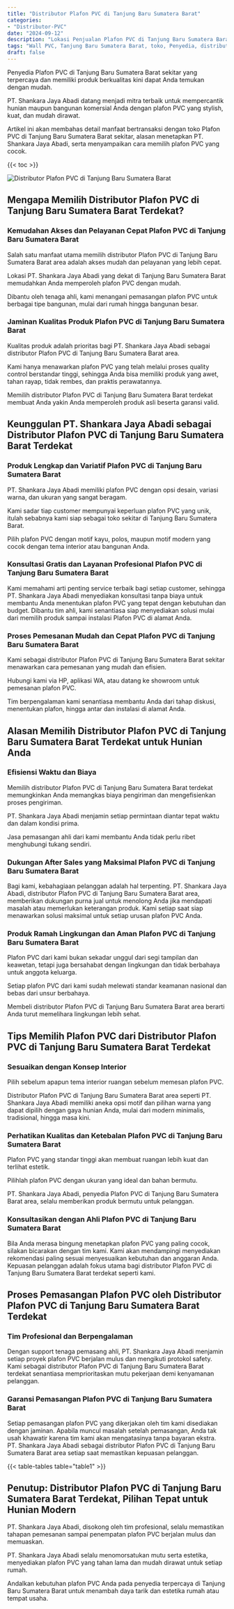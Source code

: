 ```yaml
---
title: "Distributor Plafon PVC di Tanjung Baru Sumatera Barat"
categories: 
- "Distributor-PVC"
date: "2024-09-12"
description: "Lokasi Penjualan Plafon PVC di Tanjung Baru Sumatera Barat bagi tempat tinggal, kantor, serta ritel. Material terbaik, pilihan motif, warna elegan, beserta jasa instalasi dikerjakan oleh tenaga ahli ahli serta garansi resmi!|Jasa penjualan Plafon PVC di Tanjung Baru Sumatera Barat untuk keperluan tempat tinggal, office, maupun ritel, beserta panel berkualitas dan pemasangan oleh teknisi ahli dan jaminan resmi.|Solusi Plafon PVC di Tanjung Baru Sumatera Barat yang terbukti bagi hunian, perkantoran, serta toko, dengan produk berkualitas dan pemasangan oleh tenaga ahli profesional serta garansi resmi.|Distribusi Plafon PVC di Tanjung Baru Sumatera Barat bagi hunian, kantor, serta ritel, dengan panel unggulan dan pemasangan oleh tenaga ahli profesional, dilengkapi beserta garansi resmi.}"
tags: "Wall PVC, Tanjung Baru Sumatera Barat, toko, Penyedia, distributor"
draft: false
---
```


Penyedia Plafon PVC di Tanjung Baru Sumatera Barat sekitar yang terpercaya dan memiliki produk berkualitas kini dapat Anda temukan dengan mudah.

PT. Shankara Jaya Abadi datang menjadi mitra terbaik untuk mempercantik hunian maupun bangunan komersial Anda dengan plafon PVC yang stylish, kuat, dan mudah dirawat.

Artikel ini akan membahas detail manfaat bertransaksi dengan toko Plafon PVC di Tanjung Baru Sumatera Barat sekitar, alasan menetapkan PT. Shankara Jaya Abadi, serta menyampaikan cara memilih plafon PVC yang cocok.

{{< toc >}}

![Distributor Plafon PVC di Tanjung Baru Sumatera Barat](/images/Distributor-PVC/Distributor-Plafon-PVC-di-Tanjung-Baru-Sumatera-Barat.png)


## Mengapa Memilih Distributor Plafon PVC di Tanjung Baru Sumatera Barat Terdekat?

### Kemudahan Akses dan Pelayanan Cepat Plafon PVC di Tanjung Baru Sumatera Barat

Salah satu manfaat utama memilih distributor Plafon PVC di Tanjung Baru Sumatera Barat area adalah akses mudah dan pelayanan yang lebih cepat.

Lokasi PT. Shankara Jaya Abadi yang dekat di Tanjung Baru Sumatera Barat memudahkan Anda memperoleh plafon PVC dengan mudah.

Dibantu oleh tenaga ahli, kami menangani pemasangan plafon PVC untuk berbagai tipe bangunan, mulai dari rumah hingga bangunan besar.

### Jaminan Kualitas Produk Plafon PVC di Tanjung Baru Sumatera Barat

Kualitas produk adalah prioritas bagi PT. Shankara Jaya Abadi sebagai distributor Plafon PVC di Tanjung Baru Sumatera Barat area.

Kami hanya menawarkan plafon PVC yang telah melalui proses quality control berstandar tinggi, sehingga Anda bisa memiliki produk yang awet, tahan rayap, tidak rembes, dan praktis perawatannya.

Memilih distributor Plafon PVC di Tanjung Baru Sumatera Barat terdekat membuat Anda yakin Anda memperoleh produk asli beserta garansi valid.

## Keunggulan PT. Shankara Jaya Abadi sebagai Distributor Plafon PVC di Tanjung Baru Sumatera Barat Terdekat

### Produk Lengkap dan Variatif Plafon PVC di Tanjung Baru Sumatera Barat

PT. Shankara Jaya Abadi memiliki plafon PVC dengan opsi desain, variasi warna, dan ukuran yang sangat beragam.

Kami sadar tiap customer mempunyai keperluan plafon PVC yang unik, itulah sebabnya kami siap sebagai toko sekitar di Tanjung Baru Sumatera Barat.

Pilih plafon PVC dengan motif kayu, polos, maupun motif modern yang cocok dengan tema interior atau bangunan Anda.

### Konsultasi Gratis dan Layanan Profesional Plafon PVC di Tanjung Baru Sumatera Barat

Kami memahami arti penting service terbaik bagi setiap customer, sehingga PT. Shankara Jaya Abadi menyediakan konsultasi tanpa biaya untuk membantu Anda menentukan plafon PVC yang tepat dengan kebutuhan dan budget. Dibantu tim ahli, kami senantiasa siap menyediakan solusi mulai dari memilih produk sampai instalasi Plafon PVC di alamat Anda.

### Proses Pemesanan Mudah dan Cepat Plafon PVC di Tanjung Baru Sumatera Barat

Kami sebagai distributor Plafon PVC di Tanjung Baru Sumatera Barat sekitar menawarkan cara pemesanan yang mudah dan efisien.

Hubungi kami via HP, aplikasi WA, atau datang ke showroom untuk pemesanan plafon PVC.

Tim berpengalaman kami senantiasa membantu Anda dari tahap diskusi, menentukan plafon, hingga antar dan instalasi di alamat Anda.

## Alasan Memilih Distributor Plafon PVC di Tanjung Baru Sumatera Barat Terdekat untuk Hunian Anda

### Efisiensi Waktu dan Biaya

Memilih distributor Plafon PVC di Tanjung Baru Sumatera Barat terdekat memungkinkan Anda memangkas biaya pengiriman dan mengefisienkan proses pengiriman.

PT. Shankara Jaya Abadi menjamin setiap permintaan diantar tepat waktu dan dalam kondisi prima.

Jasa pemasangan ahli dari kami membantu Anda tidak perlu ribet menghubungi tukang sendiri.

### Dukungan After Sales yang Maksimal Plafon PVC di Tanjung Baru Sumatera Barat

Bagi kami, kebahagiaan pelanggan adalah hal terpenting. PT. Shankara Jaya Abadi, distributor Plafon PVC di Tanjung Baru Sumatera Barat area, memberikan dukungan purna jual untuk menolong Anda jika mendapati masalah atau memerlukan keterangan produk. Kami setiap saat siap menawarkan solusi maksimal untuk setiap urusan plafon PVC Anda.

### Produk Ramah Lingkungan dan Aman Plafon PVC di Tanjung Baru Sumatera Barat

Plafon PVC dari kami bukan sekadar unggul dari segi tampilan dan keawetan, tetapi juga bersahabat dengan lingkungan dan tidak berbahaya untuk anggota keluarga.

Setiap plafon PVC dari kami sudah melewati standar keamanan nasional dan bebas dari unsur berbahaya.

Membeli distributor Plafon PVC di Tanjung Baru Sumatera Barat area berarti Anda turut memelihara lingkungan lebih sehat.

## Tips Memilih Plafon PVC dari Distributor Plafon PVC di Tanjung Baru Sumatera Barat Terdekat

### Sesuaikan dengan Konsep Interior

Pilih sebelum apapun tema interior ruangan sebelum memesan plafon PVC.

Distributor Plafon PVC di Tanjung Baru Sumatera Barat area seperti PT. Shankara Jaya Abadi memiliki aneka opsi motif dan pilihan warna yang dapat dipilih dengan gaya hunian Anda, mulai dari modern minimalis, tradisional, hingga masa kini.

### Perhatikan Kualitas dan Ketebalan Plafon PVC di Tanjung Baru Sumatera Barat

Plafon PVC yang standar tinggi akan membuat ruangan lebih kuat dan terlihat estetik.

Pilihlah plafon PVC dengan ukuran yang ideal dan bahan bermutu.

PT. Shankara Jaya Abadi, penyedia Plafon PVC di Tanjung Baru Sumatera Barat area, selalu memberikan produk bermutu untuk pelanggan.

### Konsultasikan dengan Ahli Plafon PVC di Tanjung Baru Sumatera Barat

Bila Anda merasa bingung menetapkan plafon PVC yang paling cocok, silakan bicarakan dengan tim kami. Kami akan mendampingi menyediakan rekomendasi paling sesuai menyesuaikan kebutuhan dan anggaran Anda. Kepuasan pelanggan adalah fokus utama bagi distributor Plafon PVC di Tanjung Baru Sumatera Barat terdekat seperti kami.

## Proses Pemasangan Plafon PVC oleh Distributor Plafon PVC di Tanjung Baru Sumatera Barat Terdekat

### Tim Profesional dan Berpengalaman

Dengan support tenaga pemasang ahli, PT. Shankara Jaya Abadi menjamin setiap proyek plafon PVC berjalan mulus dan mengikuti protokol safety. Kami sebagai distributor Plafon PVC di Tanjung Baru Sumatera Barat terdekat senantiasa memprioritaskan mutu pekerjaan demi kenyamanan pelanggan.

### Garansi Pemasangan Plafon PVC di Tanjung Baru Sumatera Barat

Setiap pemasangan plafon PVC yang dikerjakan oleh tim kami disediakan dengan jaminan. Apabila muncul masalah setelah pemasangan, Anda tak usah khawatir karena tim kami akan mengatasinya tanpa bayaran ekstra. PT. Shankara Jaya Abadi sebagai distributor Plafon PVC di Tanjung Baru Sumatera Barat area setiap saat memastikan kepuasan pelanggan.

{{< table-tables table="table1" >}}

## Penutup: Distributor Plafon PVC di Tanjung Baru Sumatera Barat Terdekat, Pilihan Tepat untuk Hunian Modern

PT. Shankara Jaya Abadi, disokong oleh tim profesional, selalu memastikan tahapan pemesanan sampai penempatan plafon PVC berjalan mulus dan memuaskan.

PT. Shankara Jaya Abadi selalu menomorsatukan mutu serta estetika, menyediakan plafon PVC yang tahan lama dan mudah dirawat untuk setiap rumah.

Andalkan kebutuhan plafon PVC Anda pada penyedia terpercaya di Tanjung Baru Sumatera Barat untuk menambah daya tarik dan estetika rumah atau tempat usaha.